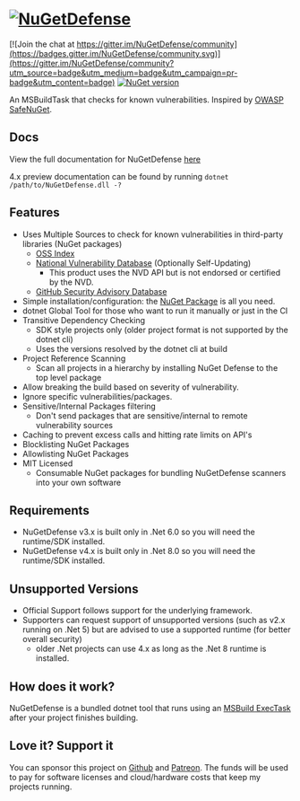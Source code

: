 # [![NuGetDefense](https://raw.githubusercontent.com/digitalcoyote/NuGetDefense/master/.github/images/logo.png)](https://digitalcoyote.github.io/NuGetDefense/)

[![Join the chat at https://gitter.im/NuGetDefense/community](https://badges.gitter.im/NuGetDefense/community.svg)](https://gitter.im/NuGetDefense/community?utm_source=badge&utm_medium=badge&utm_campaign=pr-badge&utm_content=badge)  [![NuGet version](https://badge.fury.io/nu/NugetDefense.svg)](https://badge.fury.io/nu/NugetDefense)

An MSBuildTask that checks for known vulnerabilities. Inspired by [OWASP SafeNuGet](https://github.com/OWASP/SafeNuGet).

## Docs

View the full documentation for NuGetDefense [here](https://digitalcoyote.github.io/NuGetDefense/)

4.x preview documentation can be found by running `dotnet /path/to/NuGetDefense.dll -?`


## Features

* Uses Multiple Sources to check for known vulnerabilities in third-party libraries (NuGet packages)
    * [OSS Index](https://ossindex.sonatype.org/)
    * [National Vulnerability Database](https://nvd.nist.gov/) (Optionally Self-Updating)
        * This product uses the NVD API but is not endorsed or certified by the NVD.
    * [GitHub Security Advisory Database](https://nvd.nist.gov/)
* Simple installation/configuration: the [NuGet Package](https://www.nuget.org/packages/NuGetDefense/) is all you need.
* dotnet Global Tool for those who want to run it manually or just in the CI
* Transitive Dependency Checking
    * SDK style projects only (older project format is not supported by the dotnet cli)
    * Uses the versions resolved by the dotnet cli at build
* Project Reference Scanning
    * Scan all projects in a hierarchy by installing NuGet Defense to the top level package
* Allow breaking the build based on severity of vulnerability.
* Ignore specific vulnerabilities/packages.
* Sensitive/Internal Packages filtering
    * Don't send packages that are sensitive/internal to remote vulnerability sources
* Caching to prevent excess calls and hitting rate limits on API's
* Blocklisting NuGet Packages
* Allowlisting NuGet Packages
* MIT Licensed
    * Consumable NuGet packages for bundling NuGetDefense scanners into your own software

## Requirements

* NuGetDefense v3.x is built only in .Net 6.0 so you will need the runtime/SDK installed.
* NuGetDefense v4.x is built only in .Net 8.0 so you will need the runtime/SDK installed.

## Unsupported Versions

* Official Support follows support for the underlying framework.
* Supporters can request support of unsupported versions (such as v2.x running on .Net 5) but are advised to use a
  supported runtime (for better overall security)
    * older .Net projects can use 4.x as long as the .Net 8 runtime is installed.

## How does it work?

NuGetDefense is a bundled dotnet tool that runs using
an [MSBuild ExecTask](https://docs.microsoft.com/en-us/visualstudio/msbuild/exec-task?view=vs-2019) after your project
finishes building.

## Love it? Support it

You can sponsor this project on [Github](https://github.com/sponsors/digitalcoyote)
and [Patreon](https://www.patreon.com/codingcoyote). The funds will be used to pay for software licenses and
cloud/hardware costs that keep my projects running.
